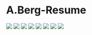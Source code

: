 # A.Berg-Resume
![](https://github.com/Alexander-Berg/A.Berg-Resume/blob/1ac884e43d254d2e5d7359538fb70f19b02073a3/Png%20Files/ResumeEnglish.jpg)
![](https://github.com/Alexander-Berg/A.Berg-Resume/blob/1fa107556da453c7c62625b6a803e128548c7816/Png%20Files/A.Berg%20resume%20wide.png)
![](https://github.com/Alexander-Berg/A.Berg-Resume/blob/1fa107556da453c7c62625b6a803e128548c7816/Png%20Files/Software%20skills%20portfolio.png)
![](https://github.com/Alexander-Berg/A.Berg-Resume/blob/1fa107556da453c7c62625b6a803e128548c7816/Png%20Files/Other%20Skills.png)
![](https://github.com/Alexander-Berg/A.Berg-Resume/blob/1fa107556da453c7c62625b6a803e128548c7816/Png%20Files/Game%20Tests%20Portfolio_Page_1.png)
![](https://github.com/Alexander-Berg/A.Berg-Resume/blob/1fa107556da453c7c62625b6a803e128548c7816/Png%20Files/Game%20Tests%20Portfolio_Page_2.png)
![](https://github.com/Alexander-Berg/A.Berg-Resume/blob/1fa107556da453c7c62625b6a803e128548c7816/Png%20Files/Game%20Tests%20Portfolio_Page_3.png)
![](https://github.com/Alexander-Berg/A.Berg-Resume/blob/1fa107556da453c7c62625b6a803e128548c7816/Png%20Files/Game%20Tests%20Portfolio_Page_4.png)
